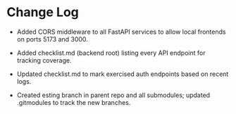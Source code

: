 # Change Log

- Added CORS middleware to all FastAPI services to allow local frontends on ports 5173 and 3000.
- Added checklist.md (backend root) listing every API endpoint for tracking coverage. 

- Updated checklist.md to mark exercised auth endpoints based on recent logs. 

- Created 	esting branch in parent repo and all submodules; updated .gitmodules to track the new branches. 


